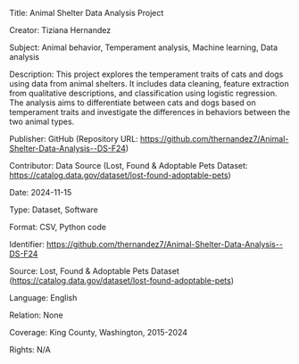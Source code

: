 Title: Animal Shelter Data Analysis Project


Creator: Tiziana Hernandez


Subject: Animal behavior, Temperament analysis, Machine learning, Data analysis


Description: This project explores the temperament traits of cats and dogs using data from animal shelters. It includes data cleaning, feature extraction from qualitative descriptions, and classification using logistic 
regression. The analysis aims to differentiate between cats and dogs based on temperament traits and investigate the differences in behaviors between the two animal types.


Publisher: GitHub (Repository URL: https://github.com/thernandez7/Animal-Shelter-Data-Analysis--DS-F24)


Contributor: Data Source (Lost, Found & Adoptable Pets Dataset: https://catalog.data.gov/dataset/lost-found-adoptable-pets)


Date: 2024-11-15


Type: Dataset, Software


Format: CSV, Python code


Identifier: https://github.com/thernandez7/Animal-Shelter-Data-Analysis--DS-F24


Source: Lost, Found & Adoptable Pets Dataset (https://catalog.data.gov/dataset/lost-found-adoptable-pets)


Language: English


Relation: None


Coverage: King County, Washington, 2015-2024 


Rights: N/A

